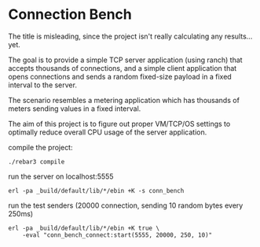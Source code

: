 # Connection Bench

The title is misleading, since the project isn't really calculating any 
results... yet.

The goal is to provide a simple TCP server application (using ranch) that accepts
thousands of connections, and a simple client application that opens connections
and sends a random fixed-size payload in a fixed interval to the server.

The scenario resembles a metering application which has thousands of meters
sending values in a fixed interval.

The aim of this project is to figure out proper VM/TCP/OS settings to optimally
reduce overall CPU usage of the server application. 


compile the project:

    ./rebar3 compile

run the server on localhost:5555

    erl -pa _build/default/lib/*/ebin +K -s conn_bench
    
run the test senders (20000 connection, sending 10 random bytes every 250ms)

    erl -pa _build/default/lib/*/ebin +K true \
        -eval "conn_bench_connect:start(5555, 20000, 250, 10)"
